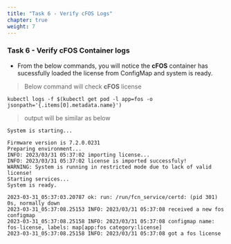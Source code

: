 ```yaml
---
title: "Task 6 - Verify cFOS Logs"
chapter: true
weight: 7
---
```


### Task 6 - Verify cFOS Container logs

* From the below commands, you will notice the **cFOS** container has sucessfully loaded the license from ConfigMap and system is ready.


> Below command will check **cFOS** license

```
kubectl logs -f $(kubectl get pod -l app=fos -o jsonpath='{.items[0].metadata.name}')
```

> output will be similar as below

```
System is starting...

Firmware version is 7.2.0.0231
Preparing environment...
INFO: 2023/03/31 05:37:02 importing license...
INFO: 2023/03/31 05:37:02 license is imported successfuly!
WARNING: System is running in restricted mode due to lack of valid license!
Starting services...
System is ready.

2023-03-31_05:37:03.20787 ok: run: /run/fcn_service/certd: (pid 301) 0s, normally down
2023-03-31_05:37:08.25153 INFO: 2023/03/31 05:37:08 received a new fos configmap
2023-03-31_05:37:08.25158 INFO: 2023/03/31 05:37:08 configmap name: fos-license, labels: map[app:fos category:license]
2023-03-31_05:37:08.25158 INFO: 2023/03/31 05:37:08 got a fos license
```